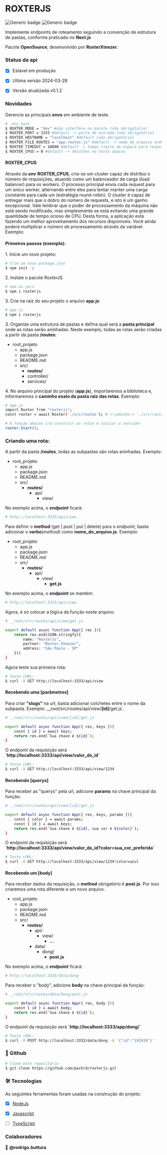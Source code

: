 <h1> ROXTERJS </h1>

![Generic badge](https://img.shields.io/badge/NODE-19.8.1-<COLOR>.svg) ![Generic badge](https://img.shields.io/badge/NPM-9.4.0-<COLOR>.svg)

<p align="left"> Implemente endpoints de roteamento seguindo a convenção de estrutura de pastas, conforme praticado no <b>Next.js</b> </p>

<p align="left"> Pacote <b>OpenSource</b>, desenvolvido por <b>RoxterXteezer.</b></p>

### Status da api

- [x] Estável em produção
- [x] Ultima versão 2024-03-28
- [x] Versão atualizada v0.1.2


### Novidades 

<p> Gerencie as principais <b>envs</b> em ambiente de teste. </p>

```bash
# .env.test
$ ROXTER_MODE = "dev" #não interfere no pacote (não obrigatório)
$ ROXTER_PORT = 3333 #default -> porta de entrada (não obrigatório)
$ ROXTER_HOSTNAME = "localhost" #default (não obrigatório)
$ ROXTER_FILE_ROUTES = "app.routes.js" #default -> nome_do_arquivo onde as rotas serão salvas (não obrigatório)
$ ROXTER_TIMEOUT = 10000 #default -> tempo limite de espera para resposta do serviço (não obrigatório)
$ ROXTER_CPUS = 0 #default -> detalhes no texto abaixo
```

#### ROXTER_CPUS

<p>Através da <i><b>env</b></i> <b>ROXTER_CPUS</b>, cria-se um cluster capaz de distribui o número de requisições, atuando como um balanceador de carga (load balancer) para os workers. O processo principal envia cada request para um único worker, alternando entre eles para tentar manter uma carga constante para cada um (estratégia round-robin). O cluster é capaz de entregar mais que o dobro do número de requests, e isto é um ganho excepcional. Vale lembrar que o poder de processamento da máquina não está sendo modificado, mas simplesmente se está evitando uma grande quantidade de tempo ocioso de CPU. Desta forma, a aplicação está fazendo um melhor aproveitamento dos recursos disponíveis. Você ainda poderá multiplicar o número de processamento através da variável. Exemplo:</p>


#### Primeiros passos (exemplo):

<p> 1. Inicie um novo projeto: </p>

```bash
# Crie um novo package.json
$ npm init -y
```

<p> 2. Instale o pacote RoxterJS </p>

```bash
# npm ou yarn
$ npm i roxterjs
```

<p> 3. Crie na raiz do seu projeto o arquivo <b>app.js</b>:  </p>

```bash
# app.js
$ npm i roxterjs
```

<p> 3. Organize uma estrutura de pastas e defina qual será a <b>pasta principal</b> onde as rotas serão aninhadas. Neste exemplo, todas as rotas serão criadas a partir da pasta <b>/routes</b>: </p>

- root_projeto
  - app.js
  - package.json
  - README.md
  - src/
    - <b>routes/</b>
    - controller/
    - services/


<p> 4. No arquivo principal do projeto (<b>app.js</b>), importaremos a biblioteca e, informaremos o <b>caminho exato da pasta raiz das rotas</b>. Exemplo: </p>

```bash
# app.js
import Roxter from "roxterjs";
const roxter = await Roxter('./src/routes'); # <-caminho-> './src/routes'

# A função abaixo irá construir as rotas e iniciar o servidor
roxter.Start();
```

### Criando uma rota:

<p> A partir da pasta <b>/routes</b>, todas as subpastas são rotas aninhadas. Exemplo:</p>

- root_projeto
  - app.js
  - package.json
  - README.md
  - src/
    - <b>routes/</b>
        - api/
            - view/

<p> No exemplo acima, o <i><b>endpoint</b></i> ficará: </p>

```bash
# http://localhost:3333/api/view
```

<p> Para definir o <b>method</b> (get | post | put | delete) para o <i>endpoint</i>, basta adicionar o <b>verbo</b>(<i>method</i>) como <b>nome_do_arquivo.js</b>. Exemplo: </p>

- root_projeto
  - app.js
  - package.json
  - README.md
  - src/
    - <b>routes/</b>
        - api/
            - view/
                - <b>get.js</b>

<p> No exemplo acima, o <i><b>endpoint</b></i> se mantém: </p>

```bash
# http://localhost:3333/api/view
```
<p> Agora, é só colocar a lógica da função neste arquivo: </p>

```bash
# __root/src/routes/api/view/get.js

export default async function App({ res }){
    return res.end(JSON.stringfy({
        name: "RoxterJs",
        partner: "Roxter.Xteezer",
        address: "São Paulo - SP"
    }))
}
```

<p> Agora teste sua primeira rota: </p>

```bash
# Teste cURL:
$ curl -X GET http://localhost:3333/api/view
```

#### Recebendo uma [parâmetros]

<p> Para criar <b>"slugs"</b> na url, basta adicionar colchetes entre o nome da subpasta. Exemplo: __root/src/routes/api/view/<b>[id]</b>/get.js`.</p>

```bash
# __root/src/routes/api/view/[id]/get.js

export default async function App({ res, keys }){
    const { id } = await keys;
    return res.end(`Sua chave é ${id}`);
}
```
<p> O endpoint da requisição será <b>`http://localhost:3333/api/view/valor_do_id`</b> </p>

```bash
# Teste cURL:
$ curl -X GET http://localhost:3333/api/view/1234
```

#### Recebendo [querys]

<p> Para receber as "querys" pela url, adicione <b>params</b> na chave principal da função: </p>

```bash
# __root/src/routes/api/view/[id]/get.js

export default async function App({ res, keys, params }){
    const { color } = await params;
    const { id } = await keys;
    return res.end(`Sua chave é ${id}, sua cor é ${color}`);
}
```
<p> O endpoint da requisição será <b>`http://localhost:3333/api/view/valor_do_id?color=sua_cor_preferida`</b> </p>

```bash
# Teste cURL:
$ curl -X GET http://localhost:3333/api/view/1234?color=azul
```

#### Recebendo um [body]

<p> Para receber dados da requisição, o <b>method</b> obrigatório é <b>post.js</b>. Por isso criaremos uma rota diferente e um novo arquivo. </p>

- root_projeto
  - app.js
  - package.json
  - README.md
  - src/
    - <b>routes/</b>
        - api/
            - view/
                - <b>...</b>
        - data/
            - dong/
                - <b>post.js</b>


<p> No exemplo acima, o <i><b>endpoint</b></i> ficará: </p>

```bash
# http://localhost:3333/data/dong
```

<p> Para receber o "body", adicione <b>body</b> na chave principal da função: </p>


```bash
# __root/src/routes/data/dong/post.js

export default async function App({ res, body }){
    const { id } = await body;
    return res.end(`Sua chave é ${id}`);
}
```
<p> O endpoint da requisição será <b>`http://localhost:3333/app/dong/`</b> </p>

```bash
# Teste cURL:
$ curl -X POST http://localhost:3333/data/dong -d '{"id":"191919"}'
```

### 🎲 Github 

```bash
# Clone este repositório
$ git clone https://github.com/packrd/roxterjs.git
```

### 🛠 Tecnologias

As seguintes ferramentas foram usadas na construção do projeto:

- [x] [NodeJs](https://nodejs.org/en/)
- [x] [Javascript](https://www.javascript.com/)
- [ ] [TypeScript](https://www.typescriptlang.org/)


### Colaboradores

:1st_place_medal: <b>@rodrigo.buttura</b> 
